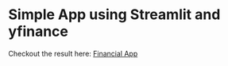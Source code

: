 # Simple App using Streamlit and yfinance

Checkout the result here: [Financial App](https://share.streamlit.io/pepelargacha/yfinance_with_streamlit/main/main.py)
